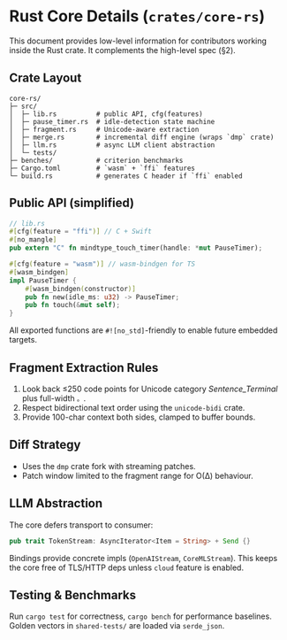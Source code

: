 # Rust Core Details (`crates/core-rs`)

This document provides low-level information for contributors working inside the Rust crate. It complements the high-level spec (§2).

## Crate Layout

```
core-rs/
├─ src/
│  ├─ lib.rs          # public API, cfg(features)
│  ├─ pause_timer.rs  # idle-detection state machine
│  ├─ fragment.rs     # Unicode-aware extraction
│  ├─ merge.rs        # incremental diff engine (wraps `dmp` crate)
│  ├─ llm.rs          # async LLM client abstraction
│  └─ tests/
├─ benches/           # criterion benchmarks
├─ Cargo.toml         # `wasm` + `ffi` features
└─ build.rs           # generates C header if `ffi` enabled
```

## Public API (simplified)

```rust
// lib.rs
#[cfg(feature = "ffi")] // C + Swift
#[no_mangle]
pub extern "C" fn mindtype_touch_timer(handle: *mut PauseTimer);

#[cfg(feature = "wasm")] // wasm-bindgen for TS
#[wasm_bindgen]
impl PauseTimer {
    #[wasm_bindgen(constructor)]
    pub fn new(idle_ms: u32) -> PauseTimer;
    pub fn touch(&mut self);
}
```

All exported functions are `#![no_std]`-friendly to enable future embedded targets.

## Fragment Extraction Rules

1. Look back ≤250 code points for Unicode category _Sentence_Terminal_ plus full-width `。`.
2. Respect bidirectional text order using the `unicode-bidi` crate.
3. Provide 100-char context both sides, clamped to buffer bounds.

## Diff Strategy

- Uses the `dmp` crate fork with streaming patches.
- Patch window limited to the fragment range for O(Δ) behaviour.

## LLM Abstraction

The core defers transport to consumer:

```rust
pub trait TokenStream: AsyncIterator<Item = String> + Send {}
```

Bindings provide concrete impls (`OpenAIStream`, `CoreMLStream`). This keeps the core free of TLS/HTTP deps unless `cloud` feature is enabled.

## Testing & Benchmarks

Run `cargo test` for correctness, `cargo bench` for performance baselines. Golden vectors in `shared-tests/` are loaded via `serde_json`.
